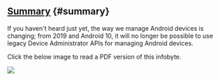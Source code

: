 <!---
title: "Infobyte - Did you know? Device Admin deprecation"
date: "2018-10-18"
--->

## [Summary](#summary) {#summary}

If you haven't heard just yet, the way we manage Android devices is changing; from 2019 and Android 10, it will no longer be possible to use legacy Device Administrator APIs for managing Android devices.

Click the below image to read a PDF version of this infobyte.

[![](/wp-content/uploads/2018/10/Did-you-know_-Infobyte-DADEP-1140x640.png)](/download/doc/ae-general/infobytes/DYK_DADEP.pdf)

